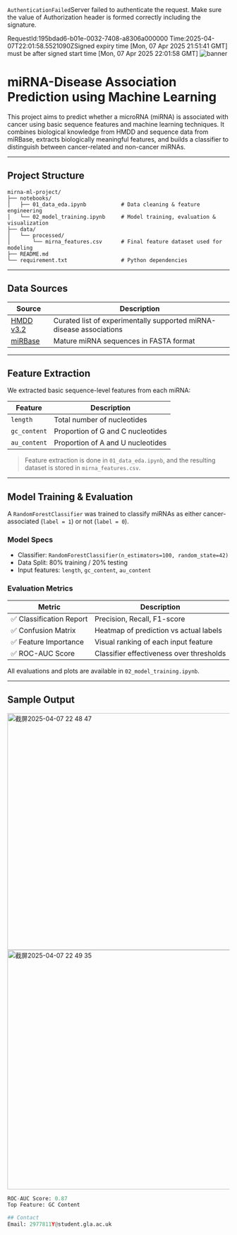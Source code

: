 <?xml version="1.0" encoding="utf-8"?><Error><Code>AuthenticationFailed</Code><Message>Server failed to authenticate the request. Make sure the value of Authorization header is formed correctly including the signature.
RequestId:195bdad6-b01e-0032-7408-a8306a000000
Time:2025-04-07T22:01:58.5521090Z</Message><AuthenticationErrorDetail>Signed expiry time [Mon, 07 Apr 2025 21:51:41 GMT] must be after signed start time [Mon, 07 Apr 2025 22:01:58 GMT]</AuthenticationErrorDetail></Error>
![banner](https://github.com/user-attachments/assets/0fd236b8-4379-4f88-9b08-1e91e38f2820)

#  miRNA-Disease Association Prediction using Machine Learning

This project aims to predict whether a microRNA (miRNA) is associated with cancer using basic sequence features and machine learning techniques. It combines biological knowledge from HMDD and sequence data from miRBase, extracts biologically meaningful features, and builds a classifier to distinguish between cancer-related and non-cancer miRNAs.

---

##  Project Structure

```
mirna-ml-project/
├── notebooks/
│   ├── 01_data_eda.ipynb           # Data cleaning & feature engineering
│   └── 02_model_training.ipynb     # Model training, evaluation & visualization
├── data/
│   └── processed/
│       └── mirna_features.csv      # Final feature dataset used for modeling
├── README.md
└── requirement.txt                 # Python dependencies
```


---

##  Data Sources

| Source | Description |
|--------|-------------|
| [HMDD v3.2](http://www.cuilab.cn/hmdd) | Curated list of experimentally supported miRNA-disease associations |
| [miRBase](https://www.mirbase.org/) | Mature miRNA sequences in FASTA format |

---

##  Feature Extraction

We extracted basic sequence-level features from each miRNA:

| Feature       | Description                              |
|---------------|------------------------------------------|
| `length`      | Total number of nucleotides              |
| `gc_content`  | Proportion of G and C nucleotides        |
| `au_content`  | Proportion of A and U nucleotides        |

> Feature extraction is done in `01_data_eda.ipynb`, and the resulting dataset is stored in `mirna_features.csv`.

---

##  Model Training & Evaluation

A `RandomForestClassifier` was trained to classify miRNAs as either cancer-associated (`label = 1`) or not (`label = 0`).

### Model Specs

- Classifier: `RandomForestClassifier(n_estimators=100, random_state=42)`
- Data Split: 80% training / 20% testing
- Input features: `length`, `gc_content`, `au_content`

### Evaluation Metrics

| Metric              | Description |
|---------------------|-------------|
| ✅ Classification Report | Precision, Recall, F1-score |
| ✅ Confusion Matrix      | Heatmap of prediction vs actual labels |
| ✅ Feature Importance     | Visual ranking of each input feature |
| ✅ ROC-AUC Score          | Classifier effectiveness over thresholds |

All evaluations and plots are available in `02_model_training.ipynb`.

---

##  Sample Output

<img width="535" alt="截屏2025-04-07 22 48 47" src="https://github.com/user-attachments/assets/e2e0e965-7442-40cc-a656-20a1d37f8ebb" />

<img width="541" alt="截屏2025-04-07 22 49 35" src="https://github.com/user-attachments/assets/8511e9ee-7061-442b-b1a2-fd77fcb0bfbd" />

```python
ROC-AUC Score: 0.87
Top Feature: GC Content

## Contact
Email: 2977811Y@student.gla.ac.uk  

